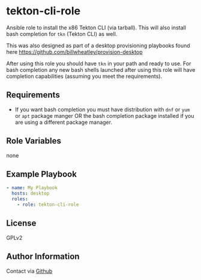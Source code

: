 tekton-cli-role
===============
Ansible role to install the x86 Tekton CLI (via tarball). This will also install bash completion for `tkn` (Tekton CLI) as well.

This was also designed as part of a desktop provisioning playbooks found here <https://github.com/billwheatley/provision-desktop>

After using this role you should have `tkn` in your path and ready to use.  For bash completion any new bash shells launched after using this role will have completion capabilities (assuming you meet the requirements).

Requirements
------------

- If you want bash completion you must have distribution with `dnf` or `yum` or `apt` package manger OR the bash completion package installed if you are using a different package manager.

Role Variables
--------------

none

Example Playbook
----------------

```yaml
- name: My Playbook
  hosts: desktop
  roles:
    - role: tekton-cli-role
```

License
-------

GPLv2

Author Information
------------------

Contact via [Github](https://github.com/billwheatley/)
